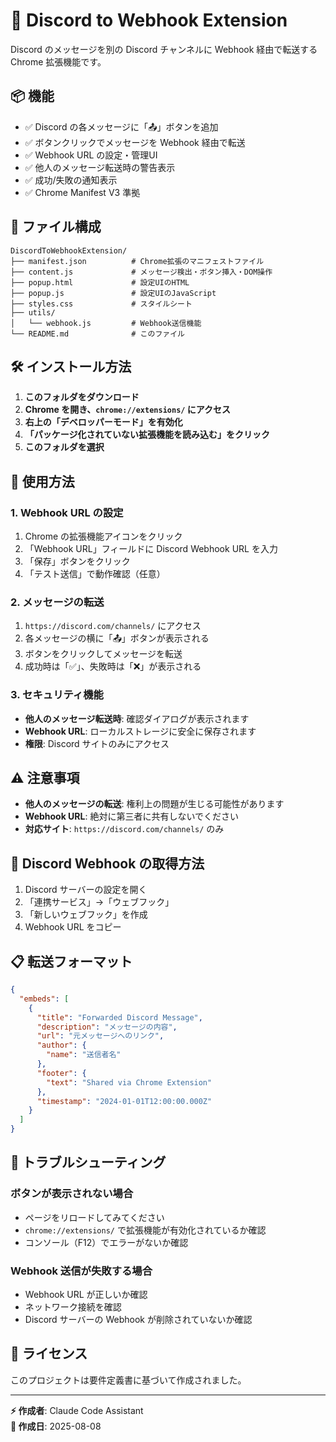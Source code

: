 # 🚀 Discord to Webhook Extension

Discord のメッセージを別の Discord チャンネルに Webhook 経由で転送する Chrome 拡張機能です。

## 📦 機能

- ✅ Discord の各メッセージに「📤」ボタンを追加
- ✅ ボタンクリックでメッセージを Webhook 経由で転送
- ✅ Webhook URL の設定・管理UI
- ✅ 他人のメッセージ転送時の警告表示
- ✅ 成功/失敗の通知表示
- ✅ Chrome Manifest V3 準拠

## 📂 ファイル構成

```
DiscordToWebhookExtension/
├── manifest.json          # Chrome拡張のマニフェストファイル
├── content.js             # メッセージ検出・ボタン挿入・DOM操作
├── popup.html             # 設定UIのHTML
├── popup.js               # 設定UIのJavaScript
├── styles.css             # スタイルシート
├── utils/
│   └── webhook.js         # Webhook送信機能
└── README.md              # このファイル
```

## 🛠️ インストール方法

1. **このフォルダをダウンロード**
2. **Chrome を開き、`chrome://extensions/` にアクセス**
3. **右上の「デベロッパーモード」を有効化**
4. **「パッケージ化されていない拡張機能を読み込む」をクリック**
5. **このフォルダを選択**

## 🎯 使用方法

### 1. Webhook URL の設定

1. Chrome の拡張機能アイコンをクリック
2. 「Webhook URL」フィールドに Discord Webhook URL を入力
3. 「保存」ボタンをクリック
4. 「テスト送信」で動作確認（任意）

### 2. メッセージの転送

1. `https://discord.com/channels/` にアクセス
2. 各メッセージの横に「📤」ボタンが表示される
3. ボタンをクリックしてメッセージを転送
4. 成功時は「✅」、失敗時は「❌」が表示される

### 3. セキュリティ機能

- **他人のメッセージ転送時**: 確認ダイアログが表示されます
- **Webhook URL**: ローカルストレージに安全に保存されます
- **権限**: Discord サイトのみにアクセス

## ⚠️ 注意事項

- **他人のメッセージの転送**: 権利上の問題が生じる可能性があります
- **Webhook URL**: 絶対に第三者に共有しないでください
- **対応サイト**: `https://discord.com/channels/` のみ

## 🔧 Discord Webhook の取得方法

1. Discord サーバーの設定を開く
2. 「連携サービス」→「ウェブフック」
3. 「新しいウェブフック」を作成
4. Webhook URL をコピー

## 📋 転送フォーマット

```json
{
  "embeds": [
    {
      "title": "Forwarded Discord Message",
      "description": "メッセージの内容",
      "url": "元メッセージへのリンク",
      "author": {
        "name": "送信者名"
      },
      "footer": {
        "text": "Shared via Chrome Extension"
      },
      "timestamp": "2024-01-01T12:00:00.000Z"
    }
  ]
}
```

## 🐛 トラブルシューティング

### ボタンが表示されない場合
- ページをリロードしてみてください
- `chrome://extensions/` で拡張機能が有効化されているか確認
- コンソール（F12）でエラーがないか確認

### Webhook 送信が失敗する場合
- Webhook URL が正しいか確認
- ネットワーク接続を確認
- Discord サーバーの Webhook が削除されていないか確認

## 📄 ライセンス

このプロジェクトは要件定義書に基づいて作成されました。

---

**⚡ 作成者**: Claude Code Assistant  
**📅 作成日**: 2025-08-08
